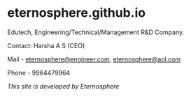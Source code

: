 # eternosphere.github.io
Edutech, Engineering/Technical/Management R&D Company.

Contact: Harsha A S (CEO)

Mail - eternosphere@engineer.com,
       eternosphere@aol.com

Phone - 9964479964

_This site is developed by Eternosphere_
